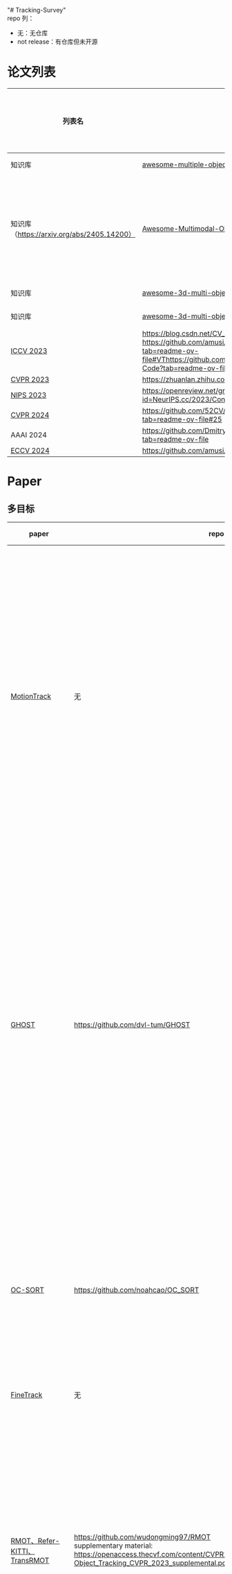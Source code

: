 "# Tracking-Survey"   
repo 列：
- 无：无仓库
- not release：有仓库但未开源

# 论文列表
|列表名|repo|year（知识库为更新时间）|观点|
|-----|----|-----------------------|-----|
|知识库|[awesome-multiple-object-tracking](https://github.com/luanshiyinyang/awesome-multiple-object-tracking)|2024|常规多目标跟踪|
|知识库（https://arxiv.org/abs/2405.14200）|[Awesome-Multimodal-Object-Tracking](https://github.com/983632847/Awesome-Multimodal-Object-Tracking)|2024|多模态多目标跟踪（MMOT），包括RGBD、RGBT、RGBE、RGBL、混合模态tracking|
|知识库|[awesome-3d-multi-object-tracking-autonomous-driving](https://github.com/MagicTZ/awesome-3d-multi-object-tracking-autonomous-driving)|2022|自动驾驶3D多目标跟踪|
|知识库|[awesome-3d-multi-object-tracking](https://github.com/Po-Jen/awesome-3d-multi-object-tracking)|2022|3D多目标跟踪|
|[ICCV 2023](https://openaccess.thecvf.com/ICCV2023?day=all)|https://blog.csdn.net/CV_Autobot/article/details/132222653 https://github.com/amusi/ICCV2023-Papers-with-Code?tab=readme-ov-file#VThttps://github.com/amusi/ICCV2023-Papers-with-Code?tab=readme-ov-file#VT|2023||
|[CVPR 2023](https://openaccess.thecvf.com/CVPR2023?day=all)|https://zhuanlan.zhihu.com/p/615368672|2023|
|[NIPS 2023](https://proceedings.neurips.cc/paper/2023)|https://openreview.net/group?id=NeurIPS.cc/2023/Conference#tab-accept-oral|2023||
|[CVPR 2024](https://openaccess.thecvf.com/CVPR2024?day=all)|https://github.com/52CV/CVPR-2024-Papers?tab=readme-ov-file#25|2024||
|AAAI 2024|https://github.com/DmitryRyumin/AAAI-2024-Papers?tab=readme-ov-file|2024||
|[ECCV 2024](https://eccv2024.ecva.net/virtual/2024/papers.html?filter=titles)|https://github.com/amusi/ECCV2024-Papers-with-Code|2024||


# Paper
## 多目标

| paper | repo | year| jyliu 观点 &nbsp;&nbsp;&nbsp;| kgmao 观点 &nbsp;&nbsp;&nbsp;|
| ----- | ---- | --- | ---------- | --------- |
|[MotionTrack](https://arxiv.org/pdf/2303.10404)|无|CVPR 2023|1. Track-by-detection范式<br>2. 改进短期关联，提出新的运动模型：不用KF预测track的位置，用自注意力、卷积建立一个交互矩阵，该矩阵建模了一个track对另一个track的影响，对交互矩阵用图卷积和MLP，预测位置的偏移量<br>3. 改进长期关联，提出新的关联模型和误差补偿模型：对丢失track的时间分布模式和速度-时间关系建模，得到相关性矩阵，再做匹配；用匹配到的检测和丢失track的预测来推理遮挡期间的预测误差，并完善track的预测|
|[GHOST](https://arxiv.org/pdf/2206.04656)|https://github.com/dvl-tum/GHOST|CVPR 2023|1. Track-by-detection范式<br>2. 改进reID模型：在直方图上发现了inactive和active的track与检测的外观距离之间的差异很大的同时有很大的重叠面积，在此启发下认为计算inactive track和active track应该分别采取不同的处理方式计算和检测的外观距离，对inactive track采用proxy distance，缩小了直方图上inactive和active的重叠面积<br>3. 改进reID模型：动态域适应，在常规的人群reID数据集上训好reID模型，把这个模型在MOT数据集的每个sequence上训练BN层，看起来似乎BN层的训练和tracking的推理是同时进行的|
|[OC-SORT](https://arxiv.org/pdf/2203.14360)|https://github.com/noahcao/OC_SORT|CVPR 2023|1. 改进Kalman Filter。遮挡情况下，Kalman Filter只根据上一时刻的预测结果预测当前时刻的位置，遮挡时间越长，误差积累越多。用遮挡前和遮挡后的检测框位置生成目标被遮挡期间的虚拟轨迹，利用虚拟轨迹进行Kalman<br>2. 提出角度损失angle_diff_cost|
|[FineTrack](https://arxiv.org/pdf/2302.14589)|无|CVPR 2023|优化reID，从全局和局部等不同粒度描述外观|
|[RMOT、Refer-KITTI、TransRMOT](https://arxiv.org/pdf/2303.03366)|https://github.com/wudongming97/RMOT<br>supplementary material: https://openaccess.thecvf.com/content/CVPR2023/supplemental/Wu_Referring_Multi-Object_Tracking_CVPR_2023_supplemental.pdf|CVPR 2023|1. 指代多目标跟踪 (RMOT) 任务：给定语言表达作为参考，它的目标是为定位视频中所有语义匹配的目标<br>2. Refer-KiTTI 数据集：标注成本低。提供了一个高效的标注工具<br>3. TransRMOT 框架：end-to-end 模型，类似MOTR，主要区别是扩展encoder为cross-modal encoder，损失为track loss+detect loss，每种loss由是否存在目标、目标框位置、是否为表达式指代的目标组成|
|[MOTRv2](https://arxiv.org/pdf/2211.09791)|https://github.com/noahcao/OC_SORT|CVPR 2023|1. 引入 YOLOX 的输出作先验<br>2. proposal query ：用一个可学习的共享的 query 和 YOLOX 输出置信分数的加和<br>3. YOLOX proposals：YOLOX 输出的框坐标。当前帧的 YOLOX proposals 和 上一帧预测的框坐标 Yt-1 连接起来，作为 proposal query 的 anchor 点，两者之间做加和|
|[OVTrack](https://arxiv.org/pdf/2304.08408)|https://www.vis.xyz/pub/ovtrack/|CVPR 2023|开放词汇|
|[VoxelNeXt](https://arxiv.org/pdf/2303.11301)|https://github.com/dvlab-research/VoxelNeXt|CVPR 2023|3D 检测、3D tracking|
|[PF-Track](https://arxiv.org/pdf/2302.03802)|https://github.com/TRI-ML/PF-Track|CVPR 2023|3D、multi-camera|
|[UTM](https://openaccess.thecvf.com/content/CVPR2023/papers/You_UTM_A_Unified_Multiple_Object_Tracking_Model_With_Identity-Aware_Feature_CVPR_2023_paper.pdf)|无|CVPR 2023||
|[SUSHI](https://openaccess.thecvf.com/content/CVPR2023/papers/Cetintas_Unifying_Short_and_Long-Term_Tracking_With_Graph_Hierarchies_CVPR_2023_paper.pdf)|https://github.com/dvl-tum/SUSHI|CVPR 2023||
|[DETracker](https://openaccess.thecvf.com/content/CVPR2023/papers/Huang_Tracking_Multiple_Deformable_Objects_in_Egocentric_Videos_CVPR_2023_paper.pdf)|not release|CVPR 2023|DogThruGlasses 数据集、DETracker 框架||
|[ColTrack](https://arxiv.org/pdf/2308.05911)|https://github.com/bytedance/ColTrack|ICCV 2023|低帧率|
|[MeMOTR](https://arxiv.org/pdf/2307.15700)|https://github.com/MCG-NJU/MeMOTR|ICCV 2023||
|[TrackFlow](https://arxiv.org/pdf/2308.11513)|无|ICCV 2023||
|[ReST](https://arxiv.org/pdf/2308.13229)|https://github.com/chengche6230/ReST|ICCV 2023|multi-camera|
|[FUS3D](https://openaccess.thecvf.com/content/ICCV2023/papers/Heitzinger_A_Fast_Unified_System_for_3D_Object_Detection_and_Tracking_ICCV_2023_paper.pdf)|https://github.com/theitzin/FUS3D|ICCV 2023|3D 检测、3D tracking|
|[HD-AMOT](https://openaccess.thecvf.com/content/ICCV2023/papers/Li_Heterogeneous_Diversity_Driven_Active_Learning_for_Multi-Object_Tracking_ICCV_2023_paper.pdf)|无|ICCV 2023||
|[3DMOTFormer](https://arxiv.org/pdf/2308.06635)|https://github.com/dsx0511/3DMOTFormer|ICCV 2023|3D|
|[OC-MOT](https://arxiv.org/pdf/2309.00233))|https://github.com/amazon-science/object-centric-multiple-object-tracking|ICCV 2023|无监督|
|[TrajectoryFormer](https://arxiv.org/pdf/2306.05888)|https://github.com/poodarchu/EFG|ICCV 2023|3D|
|[SportsMOT、MixSort](https://arxiv.org/pdf/2304.05170)|https://deeperaction.github.io/datasets/sportsmot.html|ICCV 2023|SportsMOT 数据集、MixSort 框架|
|[U2MOT](https://arxiv.org/pdf/2307.15409)|https://github.com/alibaba/u2mot/|ICCV 2023|无监督|
|[DQTrack](https://openaccess.thecvf.com/content/ICCV2023/papers/Li_End-to-end_3D_Tracking_with_Decoupled_Queries_ICCV_2023_paper.pdf)|https://sites.google.com/view/dqtrack|ICCV 2023|3D|
|[DARTH](https://openaccess.thecvf.com/content/ICCV2023/papers/Segu_DARTH_Holistic_Test-time_Adaptation_for_Multiple_Object_Tracking_ICCV_2023_paper.pdf)|https://github.com/mattiasegu/darth|ICCV 2023|域偏移|
|[UCSL](https://arxiv.org/pdf/2309.00942)|无|ICCV 2023|无监督|
|[Type-to-Track](https://arxiv.org/pdf/2305.13495)|https://github.com/uark-cviu/Type-to-Track|NIPS 2023||
|[Hybrid-SORT](https://browse.arxiv.org/pdf/2308.00783)|https://github.com/ymzis69/HybridSORT|AAAI 2024||
|[UCMCTrack](https://browse.arxiv.org/pdf/2312.08952)|https://github.com/corfyi/UCMCTrack|AAAI 2024||
|[SRTrack](https://ojs.aaai.org/index.php/AAAI/article/view/28115)|https://github.com/lzzppp/SR-Track|AAAI 2024||
|[Multi-Scene Generalized Trajectory Global Graph Solver with Composite Nodes for Multiple Object Tracking](https://arxiv.org/pdf/2312.08951)|无|AAAI 2024||
|[DiffusionTrack](https://arxiv.org/pdf/2308.09905)|https://github.com/RainBowLuoCS/DiffusionTrack|AAAI 2024||
|[SlowTrack](https://ojs.aaai.org/index.php/AAAI/article/view/28200)|无|AAAI 2024||
|[SMILEtrack](https://ojs.aaai.org/index.php/AAAI/article/view/28386)|https://github.com/pingyang1117/SMILEtrack_Official|AAAI 2024||
|[NetTrack](https://arxiv.org/pdf/2403.11186v1)|https://george-zhuang.github.io/nettrack/|CVPR 2024||
|[LMOT](https://arxiv.org/pdf/2405.06600)|not release|CVPR 2024||
|[GeneralTrack](https://arxiv.org/pdf/2406.00429)|https://github.com/qinzheng2000/GeneralTrack|CVPR 2024||
|[ADATrack](https://arxiv.org/pdf/2405.08909)|https://github.com/dsx0511/ADA-Track|CVPR 2024|3D、multi-camera|
|[DeconfuseTrack](https://arxiv.org/pdf/2403.02767)|无|CVPR 2024||
|[Delving into the Trajectory Long-tail Distribution for Muti-object Tracking](https://arxiv.org/abs/2403.04700v2)|https://github.com/chen-si-jia/Trajectory-Long-tail-Distribution-for-MOT|CVPR 2024||
|[Self-Supervised Multi-Object Tracking with Path Consistency](https://arxiv.org/pdf/2404.05136v1)|https://github.com/amazon-science/path-consistency|CVPR 2024||
|[DiffMOT](https://arxiv.org/abs/2403.02075)|https://diffmot.github.io/|CVPR 2024||
|[iKUN](https://arxiv.org/pdf/2312.16245)|https://github.com/dyhBUPT/iKUN|CVPR 2024||
|[SLack](https://arxiv.org/pdf/2409.11235)|https://github.com/siyuanliii/SLAck|ECCV 2024|开放词汇|
|[DepthMOT](https://arxiv.org/pdf/2404.05518)|https://github.com/JackWoo0831/DepthMOT|ECCV 2024 (×)||
|[MOTIP](https://arxiv.org/pdf/2403.16848)|https://github.com/MCG-NJU/MOTIP|ECCV 2024 (×)||
|[MLT-Track](https://arxiv.org/pdf/2404.12031)|will be available: https://github.com/mzl163/MLS-Track|ECCV 2024 (×)|Refer-UE-City 数据集、RMOT|
|[SMOT、BenSMOT、SMOTer](https://arxiv.org/abs/2403.05021)|https://github.com/HengLan/SMOT|ECCV 2024|语义多目标跟踪 (SMOT) 任务、BenSMOT 数据集、SMOTer 框架|
|[LG-MOT](https://arxiv.org/pdf/2406.04844)|https://github.com/WesLee88524/LG-MOT|ECCV 2024 (×)|多模态|
|[SPAM](https://arxiv.org/pdf/2404.11426)|无|ECCV 2024|MOT标注生成|
|[BUSCA](https://arxiv.org/pdf/2407.10151)|https://github.com/lorenzovaquero/BUSCA|ECCV 2024||
|[VETRA](https://elib.dlr.de/205389/1/Hellekes_et_al_2024_VETRA_dataset_preprint.pdf)|https://elib.dlr.de/205389/1/Hellekes_et_al_2024_VETRA_dataset_preprint.pdf|ECCV 2024|航空图像、车辆跟踪|
|[Walker](https://eccv.ecva.net/virtual/2024/poster/385)|paper 和 repo 都未发布|ECCV 2024|自监督|
|[JDT3D](https://arxiv.org/pdf/2407.04926)|https://github.com/TRAILab/JDT3D|ECCV 2024|3D、Track-by-attention (TBA)|
|[OneTrack](https://eccv.ecva.net/virtual/2024/poster/2192)|paper 和 repo 都未发布|ECCV 2024|3D、end-to-end|


## 单目标

| paper | repo | year| jyliu 观点 | kgmao 观点|
| ----- | ---- | --- | ---------- | --------- |
|[PVT++](https://arxiv.org/pdf/2211.11629)|https://github.com/jaraxxus-me/pvt_pp|ICCV 2023||
|[Cross-modal Orthogonal High-rank Augmentation for RGB-Event Transformer-trackers](https://arxiv.org/pdf/2307.04129)|https://github.com/ZHU-Zhiyu/High-Rank_RGB-Event_Tracker|ICCV 2023|跨模态|
|[MixCycle](https://arxiv.org/pdf/2303.09219)|https://github.com/Mumuqiao/MixCycle|ICCV 2023|3D、半监督|
|[F-BDMTrack](https://openaccess.thecvf.com/content/ICCV2023/papers/Yang_Foreground-Background_Distribution_Modeling_Transformer_for_Visual_Object_Tracking_ICCV_2023_paper.pdf)|无|ICCV 2023||
|[ROMTrack](https://arxiv.org/pdf/2308.05140)|https://github.com/dawnyc/ROMTrack|ICCV 2023||
|[MoMA-M3T](https://arxiv.org/pdf/2308.11607)|https://github.com/kuanchihhuang/MoMA-M3T|ICCV 2023|3D|
|[MITS](https://arxiv.org/pdf/2308.13266)|https://github.com/yoxu515/MITS|ICCV 2023|Segment+Track|
|[MBP-Track](https://arxiv.org/pdf/2303.05071)|https://github.com/slothfulxtx/MBPTrack3D|ICCV 2023|3D|
|[Aba-ViTrack](https://openaccess.thecvf.com/content/ICCV2023/papers/Li_Adaptive_and_Background-Aware_Vision_Transformer_for_Real-Time_UAV_Tracking_ICCV_2023_paper.pdf)|https://github.com/xyyang317/Aba-ViTrack|ICCV 2023||
|[HiT](https://arxiv.org/pdf/2308.06904)|https://github.com/kangben258/HiT|ICCV 2023||
|[SyncTrack](https://arxiv.org/abs/2308.12549)|无|ICCV 2023|3D|
|[CiteTracker](https://arxiv.org/pdf/2308.11322)|https://github.com/NorahGreen/CiteTracker|ICCV 2023|多模态|
|[DecoupleTNL](https://openaccess.thecvf.com/content/ICCV2023/papers/Ma_Tracking_by_Natural_Language_Specification_with_Long_Short-term_Context_Decoupling_ICCV_2023_paper.pdf)|无|ICCV 2023|多模态|
|[ZoomTrack](https://openreview.net/pdf?id=DQgTewaKzt)|https://github.com/Kou-99/ZoomTrack|NIPS 2023||
|[MixFormerv2](https://openreview.net/pdf?id=8WvYAycmDJ)|https://github.com/MCG-NJU/MixFormerV2|NIPS 2023||
|[RFGM-B256](https://openreview.net/pdf?id=On0IDMYKw2)|无|NIPS 2023||
|[BadTrack](https://openreview.net/pdf?id=W9pJx9sFCh)|无|NIPS 2023||
|[BAT](https://arxiv.org/pdf/2312.10611)|https://github.com/SparkTempest/BAT|AAAI 2024||
|[M3SOT](https://arxiv.org/pdf/2312.06117)|https://github.com/ywuchina/TeamCode|AAAI 2024|3D|
|[StreamTrack](https://ojs.aaai.org/index.php/AAAI/article/view/28196)|无|AAAI 2024|3D|
|[UVLTrack](https://ojs.aaai.org/index.php/AAAI/article/view/28205)|https://github.com/OpenSpaceAI/UVLTrack|AAAI 2024|多模态|
|[EVPTrack](https://ojs.aaai.org/index.php/AAAI/article/view/28286)|https://github.com/GXNU-ZhongLab/EVPTrack|AAAI 2024||
|[GMMT](https://ojs.aaai.org/index.php/AAAI/article/view/28325)|https://github.com/Zhangyong-Tang/GMMT|AAAI 2024|多模态|
|[TATrack](https://ojs.aaai.org/index.php/AAAI/article/view/28352)|TATrack|AAAI 2024|多模态|
|[SCVTrack](https://ojs.aaai.org/index.php/AAAI/article/view/28544)|https://github.com/zjwhit/SCVTrack|AAAI 2024|3D|
|[ODTrack](https://ojs.aaai.org/index.php/AAAI/article/view/28591)|https://github.com/GXNU-ZhongLab/ODTrack|AAAI 2024||
|[ARTrackV2](https://arxiv.org/pdf/2312.17133)|https://artrackv2.github.io/|CVPR 2024||
|[RTracker](https://arxiv.org/pdf/2403.19242v1)|not release|CVPR 2024||
|[QueryNLT](https://arxiv.org/pdf/2403.19975v1)|not release|CVPR 2024|多模态|
|[SpatialTracker](https://arxiv.org/pdf/2404.04319v1)|https://henry123-boy.github.io/SpaTracker/|CVPR 2024||
|[SoCL](https://arxiv.org/pdf/2404.09504v1)|无|CVPR 2024||
|[DiffusionTrack](https://openaccess.thecvf.com/content/CVPR2024/papers/Xie_DiffusionTrack_Point_Set_Diffusion_Model_for_Visual_Object_Tracking_CVPR_2024_paper.pdf)|https://github.com/phiphiphi31/DiffusionTrack|CVPR 2024||
|[OneTracker](https://arxiv.org/pdf/2403.09634v1)|无|CVPR 2024|多模态、Foundation Models|
|[HIPTrack](https://arxiv.org/pdf/2311.02072)|https://github.com/WenRuiCai/HIPTrack|CVPR 2024||
|[UnTrack](https://arxiv.org/pdf/2311.15851)|not release|CVPR 2024|任意模态|
|[SDSTrack](https://arxiv.org/abs/2403.16002v2)|https://github.com/hoqolo/SDSTrack|CVPR 2024|多模态|
|[LRR](https://openreview.net/attachment?id=3qo1pJHabg&name=pdf)|https://github.com/tsingqguo/robustOT|ICLR 2024|多模态|
|[VastTrack](https://arxiv.org/pdf/2403.03493)|https://github.com/HengLan/VastTrack|ECCV 2024 (×)|VastTrack 多模态数据集|
|[DiffTracker](https://arxiv.org/pdf/2407.08394)|无|ECCV 2024|无监督|
|[LoRAT](https://arxiv.org/pdf/2403.05231)|https://github.com/LitingLin/LoRAT|ECCV 2024|LoRA|
|SemTrack|https://sutdcv.github.io/SemTrack/|ECCV 2024|语义跟踪|
|[HVTrack](https://arxiv.org/pdf/2408.02049)|https://github.com/Mumuqiao/HVTrack|ECCV 2024|3D|
|[Diff-Tracker](https://arxiv.org/pdf/2407.08394)|无|ECCV 2024|diffusion、无监督、多模态|
|[FERMT](https://eccv.ecva.net/virtual/2024/poster/1619)|paper 和 repo 都未发布|ECCV 2024|

## 其他
| paper | repo | year| jyliu 观点 | kgmao 观点|
| ----- | ---- | --- | ---------- | --------- |
|[GarmentTracking](https://arxiv.org/pdf/2303.13913)|https://garment-tracking.robotflow.ai/|CVPR 2023|服装跟踪|
|[ContourTracking](https://arxiv.org/pdf/2303.08364)|https://github.com/JunbongJang/contour-tracking|CVPR 2023|细胞轮廓跟踪|
|[NLOS-Track](https://arxiv.org/pdf/2303.11791)|https://againstentropy.github.io/NLOS-Track/|CVPR 2023|非视距 (NLOR) 跟踪|
|[PlanerTrack](https://arxiv.org/pdf/2303.07625)|https://hengfan2010.github.io/projects/PlanarTrack/|ICCV 2023|单平面跟踪数据集|
|[MPOT、PRTrack](https://openaccess.thecvf.com/content/ICCV2023/papers/Zhang_Multiple_Planar_Object_Tracking_ICCV_2023_paper.pdf)|https://zzcheng.top/MPOT/|ICCV 2023|多平面追踪 (MPOT) 任务、PRTrack框架|
|[Tracking by 3D Model Estimation of Unknown Objects in Videos](https://arxiv.org/pdf/2304.06419)|无|ICCV 2023|
|[TAPIR](https://arxiv.org/pdf/2306.08637)|https://hengfan2010.github.io/projects/PlanarTrack/|ICCV 2023|点跟踪|
|[OmniMotion](https://arxiv.org/pdf/2306.05422)|https://omnimotion.github.io/|ICCV 2023|点跟踪、伪深度|
|[Context-PIP](https://openreview.net/pdf?id=cnpkzQZaLU)|https://wkbian.github.io/Projects/Context-PIPs/|NIPS 2023|点跟踪|
|[KPA-Tracker](https://ojs.aaai.org/index.php/AAAI/article/view/28158/28317)|https://ojs.aaai.org/index.php/AAAI/article/view/28158/28317|AAAI 2024|姿态追踪|
|[CodedEvents](https://openaccess.thecvf.com/content/CVPR2024/papers/Shah_CodedEvents_Optimal_Point-Spread-Function_Engineering_for_3D-Tracking_with_Event_Cameras_CVPR_2024_paper.pdf)|无|CVPR 2024||
|[LEAP-VO](https://arxiv.org/pdf/2401.01887)|无|CVPR 2024|点跟踪|
|[DPHMs](https://arxiv.org/pdf/2312.01068)|https://tangjiapeng.github.io/projects/DPHMs/|CVPR 2024|人头模型|
|[DecoMotion](https://arxiv.org/pdf/2407.06531)|not release|ECCV 2024|点跟踪|
|[MapTracker](https://arxiv.org/pdf/2403.15951)|https://map-tracker.github.io/|ECCV 2024|高清地图 (HD-map)|
|[PapMOT](https://eccv.ecva.net/virtual/2024/poster/1816)|paper 和 repo 都未发布|ECCV 2024|对抗补丁攻击 (Adversarial Patch Attack)、MOT|
|[AADN](https://arxiv.org/pdf/2402.17976)|无|ECCV 2024|对抗防御 (Adversarial Defense)、SOT|
|[DINO-Tracker](https://arxiv.org/pdf/2403.14548)|https://dino-tracker.github.io/|ECCV 2024|点跟踪|
|[ultrack](https://arxiv.org/pdf/2308.04526)|https://github.com/royerlab/ultrack|ECCV 2024|3D、细胞跟踪|
|[LocoTrack](https://arxiv.org/pdf/2407.15420)|无|ECCV 2024|点跟踪|
|[TAPTR](https://arxiv.org/pdf/2403.13042)|https://github.com/IDEA-Research/TAPTR|ECCV 2024|点跟踪|
|[Trackastra](https://arxiv.org/pdf/2405.15700)|https://github.com/weigertlab/trackastra|ECCV 2024|细胞跟踪|
|[GMRW](https://arxiv.org/pdf/2409.16288v1)|https://www.ayshrv.com/gmrw|ECCV 2024|点跟踪|
|[FastOmniTrack](https://arxiv.org/pdf/2403.17931)|https://timsong412.github.io/FastOmniTrack/|ECCV 2024|点跟踪|
|[DecoMotion](https://arxiv.org/pdf/2407.06531)|not release|ECCV 2024|点跟踪|
|[co-tracker](https://arxiv.org/pdf/2307.07635)|https://arxiv.org/pdf/2307.07635|ECCV 2024|点跟踪|
## 检测